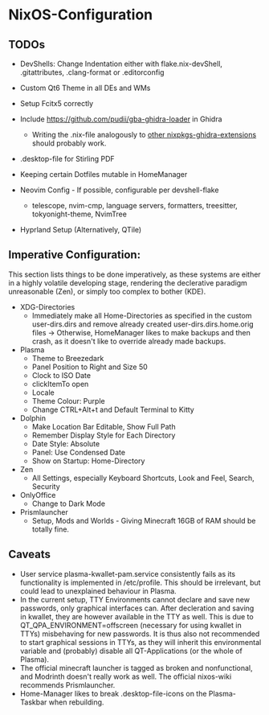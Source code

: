 # NixOS-Configuration

## TODOs

* DevShells: Change Indentation either with flake.nix-devShell, .gitattributes, .clang-format or .editorconfig
* Custom Qt6 Theme in all DEs and WMs
* Setup Fcitx5 correctly
* Include https://github.com/pudii/gba-ghidra-loader in Ghidra
   * Writing the .nix-file analogously to [other nixpkgs-ghidra-extensions](https://github.com/NixOS/nixpkgs/blob/nixos-24.11/pkgs/tools/security/ghidra/extensions/ghidra-golanganalyzerextension/default.nix#L18) should probably work.
* .desktop-file for Stirling PDF

* Keeping certain Dotfiles mutable in HomeManager
* Neovim Config - If possible, configurable per devshell-flake
    * telescope, nvim-cmp, language servers, formatters, treesitter, tokyonight-theme, NvimTree
* Hyprland Setup (Alternatively, QTile)


## Imperative Configuration:
This section lists things to be done imperatively, as these systems are either in a highly volatile developing stage, rendering the declerative paradigm unreasonable (Zen), or simply too complex to bother (KDE).

* XDG-Directories
    * Immediately make all Home-Directories as specified in the custom user-dirs.dirs and remove already created user-dirs.dirs.home.orig files -> Otherwise, HomeManager likes to make backups and then crash, as it doesn't like to override already made backups.
* Plasma
    * Theme to Breezedark
    * Panel Position to Right and Size 50
    * Clock to ISO Date
    * clickItemTo open
    * Locale
    * Theme Colour: Purple
    * Change CTRL+Alt+t and Default Terminal to Kitty
* Dolphin
    * Make Location Bar Editable, Show Full Path
    * Remember Display Style for Each Directory
    * Date Style: Absolute
    * Panel: Use Condensed Date
    * Show on Startup: Home-Directory
* Zen
    * All Settings, especially Keyboard Shortcuts, Look and Feel, Search, Security
* OnlyOffice
    * Change to Dark Mode
* Prismlauncher
    * Setup, Mods and Worlds - Giving Minecraft 16GB of RAM should be totally fine.

## Caveats
* User service plasma-kwallet-pam.service consistently fails as its functionality is implemented in /etc/profile. This should be irrelevant, but could lead to unexplained behaviour in Plasma.
* In the current setup, TTY Environments cannot declare and save new passwords, only graphical interfaces can. After decleration and saving in kwallet, they are however available in the TTY as well. This is due to QT\_QPA\_ENVIRONMENT=offscreen (necessary for using kwallet in TTYs) misbehaving for new passwords. It is thus also not recommended to start graphical sessions in TTYs, as they will inherit this environmental variable and (probably) disable all QT-Applications (or the whole of Plasma).
* The official minecraft launcher is tagged as broken and nonfunctional, and Modrinth doesn't really work as well. The official nixos-wiki recommends Prismlauncher.
* Home-Manager likes to break .desktop-file-icons on the Plasma-Taskbar when rebuilding.
